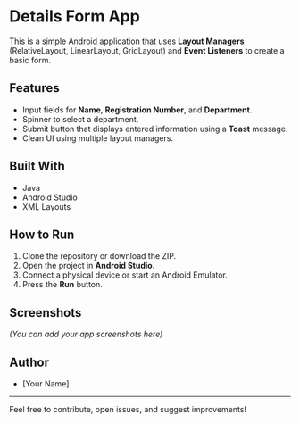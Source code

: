 # Details Form App

This is a simple Android application that uses **Layout Managers** (RelativeLayout, LinearLayout, GridLayout) and **Event Listeners** to create a basic form.

## Features
- Input fields for **Name**, **Registration Number**, and **Department**.
- Spinner to select a department.
- Submit button that displays entered information using a **Toast** message.
- Clean UI using multiple layout managers.

## Built With
- Java
- Android Studio
- XML Layouts

## How to Run
1. Clone the repository or download the ZIP.
2. Open the project in **Android Studio**.
3. Connect a physical device or start an Android Emulator.
4. Press the **Run** button.

## Screenshots
*(You can add your app screenshots here)*

## Author
- [Your Name]

---
Feel free to contribute, open issues, and suggest improvements!

